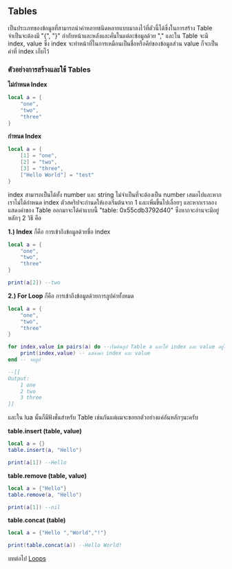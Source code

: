 ## Tables
เป็นประเภทของข้อมูลที่สามารถนำค่าหลายชนิดหลายแบบมาลงไว้ที่ตัวนี้ได้ซึ่งในการสร้าง Table จำเป็นจะต้องมี "{", "}" กำกับหน้าและหลังและคั่นในแต่ละข้อมูลด้วย "," และใน Table จะมี index, value ซึ่ง index จะทำหน้าที่ในการเหมือนเป็นชื่อหรือคีย์ของข้อมูลส่วน value ก็จะเป็นค่าที่ index เก็บไว้

### ตัวอย่างการสร้างและใช้ Tables
**ไม่กำหนด Index**
```lua
local a = {
    "one",
    "two",
    "three"
}
```
**กำหนด Index**
```lua
local a = {
    [1] = "one",
    [2] = "two",
    [3] = "three",
    ["Hello World"] = "test"
}
```
index สามารถเป็นได้ทั้ง number และ string ไม่จำเป็นที่จะต้องเป็น number เสมอไปและหากเราไม่ได้กำหนด index ตัวสคริปจะกำนดให้เองเริ่มต้นจาก 1 และเพิ่มขึ้นไปเลื่อยๆ
และหากเราลองแสดงค่าของ Table ออกมาจะได้ค่าแบบนี้ "table: 0x55cdb3792d40" ซึ่งหากจะอ่านจะมีอยู่หลักๆ 2 วิธี คือ

**1.) Index**
ก็คือ การเข้าถึงข้อมูลด้วยชื่อ index
```lua
local a = {
    "one",
    "two",
    "three"
}

print(a[2]) --two
```

**2.) For Loop**
ก็คือ การเข้าถึงข้อมูลด้วยการลูปค่าทั้งหมด
```lua
local a = {
    "one",
    "two",
    "three"
}

for index,value in pairs(a) do --เริ่มต้นลูป Table a และให้ index และ value อยู่ในตัวแปร "index", "value"
    print(index,value) -- แสดงค่า index และ value
end -- จบลูป

--[[
Output:
    1 one
    2 two
    3 three
]]
```

และใน lua นั้นก็มีฟังชั่นสำหรับ Table เช่นกันแต่ผมจะขอยกตัวอย่างแค่อันหลักๆนะครับ

**table.insert (table, value)**
```lua
local a = {}
table.insert(a, "Hello")

print(a[1]) --Hello
```
**table.remove (table, value)**
```lua
local a = {"Hello"}
table.remove(a, "Hello")

print(a[1]) --nil
```
**table.concat (table)**
```lua
local a = {"Hello ","World","!"}

print(table.concat(a)) --Hello World!
```

บทต่อไป [Loops](https://github.com/xN3k0x/Lua-Docs/blob/main/1.9%20Loops.md)
